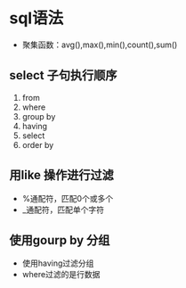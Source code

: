 # sql语法  

- 聚集函数：avg(),max(),min(),count(),sum()

## select 子句执行顺序
1. from
2. where 
3. group by 
4. having
5. select
6. order by


## 用like 操作进行过滤
- %通配符，匹配0个或多个
- _通配符，匹配单个字符

## 使用gourp by 分组
- 使用having过滤分组
- where过滤的是行数据



## 